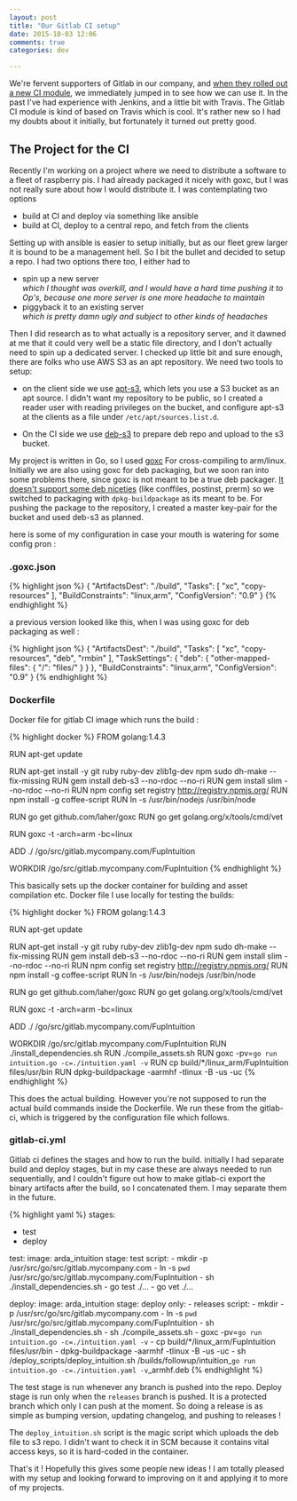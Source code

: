 ```yaml
---
layout: post
title: "Our Gitlab CI setup"
date: 2015-10-03 12:06
comments: true
categories: dev

---
```


We're fervent supporters of Gitlab in our company, and [when they rolled out a new CI module](https://about.gitlab.com/2015/09/22/gitlab-8-0-released/), we immediately jumped in to see how
we can use it. In the past I've had experience with Jenkins, and a little bit with Travis. The Gitlab CI module is kind of based on Travis which is cool.
It's rather new so I had my doubts about it initially, but fortunately it turned out pretty good.

## The Project for the CI

Recently I'm working on a project where we need to distribute a software to a fleet of raspberry pis.
I had already packaged it nicely with goxc, but I was not really sure about how I would distribute it.
I was contemplating two options

* build at CI and deploy via something like ansible
* build at CI, deploy to a central repo, and fetch from the clients

Setting up with ansible is easier to setup initially, but
as our fleet grew larger it is bound to be a management hell. So I bit the bullet and decided to setup a repo.
I had two options there too, I either had to

* spin up a new server  
  _which I thought was overkill, and I would have a hard time pushing it to Op's, because one more server is one more headache to maintain_
* piggyback it to an existing server  
  _which is pretty damn ugly and subject to other kinds of headaches_

Then I did research as to what actually is a repository server, and it dawned at me that it could very well be
a static file directory, and I don't actually need to spin up a dedicated server. I checked up little bit and
sure enough, there are folks who use AWS S3 as an apt repository. We need two tools to setup:

* on the client side we use [apt-s3](https://github.com/castlabs/apt-s3), which lets you use a S3 bucket
as an apt source. I didn't want my repository to be public, so I created a reader user with reading privileges
on the bucket, and configure apt-s3 at the clients as a file under `/etc/apt/sources.list.d`.

* On the CI side we use [deb-s3](https://github.com/krobertson/deb-s3) to prepare deb repo and upload to the s3 bucket.

My project is written in Go, so I used [goxc](https://github.com/laher/goxc) For cross-compiling to arm/linux.
Initially we are also using goxc for deb packaging, but we soon ran into some problems there, since goxc is not meant to be
a true deb packager. [It doesn't support some deb niceties](https://github.com/laher/goxc/issues/86) (like conffiles, postinst, prerm) so we switched to packaging
with `dpkg-buildpackage` as its meant to be. For pushing the package to the repository, I created a master key-pair for the bucket and
used deb-s3 as planned.

here is some of my configuration in case your mouth is watering for some config pron :

### .goxc.json

{% highlight json %}
{
  "ArtifactsDest": "./build",
  "Tasks": [
    "xc",
    "copy-resources"
    ],
  "BuildConstraints": "linux,arm",
  "ConfigVersion": "0.9"
}
{% endhighlight %}

a previous version looked like this, when I was using goxc for deb packaging as well :

{% highlight json %}
{
  "ArtifactsDest": "./build",
  "Tasks": [
    "xc",
    "copy-resources",
    "deb",
    "rmbin"
  ],
  "TaskSettings": {
    "deb": {
      "other-mapped-files": {
        "/": "files/"
      }
    }
  },
  "BuildConstraints": "linux,arm",
  "ConfigVersion": "0.9"
}
{% endhighlight %}

### Dockerfile

Docker file for gitlab CI image which runs the build :

{% highlight docker %}
FROM golang:1.4.3

RUN apt-get update

RUN apt-get install -y git ruby ruby-dev zlib1g-dev npm sudo dh-make --fix-missing
RUN gem install deb-s3 --no-rdoc --no-ri
RUN gem install slim --no-rdoc --no-ri
RUN npm config set registry http://registry.npmjs.org/
RUN npm install -g coffee-script
RUN ln -s /usr/bin/nodejs /usr/bin/node

RUN go get github.com/laher/goxc
RUN go get golang.org/x/tools/cmd/vet

RUN goxc -t -arch=arm -bc=linux

ADD ./ /go/src/gitlab.mycompany.com/FupIntuition

WORKDIR /go/src/gitlab.mycompany.com/FupIntuition
{% endhighlight %}

This basically sets up the docker container for building and asset compilation etc.
Docker file I use locally for testing the builds:

{% highlight docker %}
FROM golang:1.4.3

RUN apt-get update

RUN apt-get install -y git ruby ruby-dev zlib1g-dev npm sudo dh-make --fix-missing
RUN gem install deb-s3 --no-rdoc --no-ri
RUN gem install slim --no-rdoc --no-ri
RUN npm config set registry http://registry.npmjs.org/
RUN npm install -g coffee-script
RUN ln -s /usr/bin/nodejs /usr/bin/node

RUN go get github.com/laher/goxc
RUN go get golang.org/x/tools/cmd/vet

RUN goxc -t -arch=arm -bc=linux

ADD ./ /go/src/gitlab.mycompany.com/FupIntuition

WORKDIR /go/src/gitlab.mycompany.com/FupIntuition
RUN ./install_dependencies.sh
RUN ./compile_assets.sh
RUN goxc -pv=`go run intuition.go -c=./intuition.yaml -v`
RUN cp build/*/linux_arm/FupIntuition files/usr/bin
RUN dpkg-buildpackage -aarmhf -tlinux -B -us -uc
{% endhighlight %}

This does the actual building. However you're not supposed to run the actual build commands inside the
Dockerfile. We run these from the gitlab-ci, which is triggered by the configuration file which follows.

### gitlab-ci.yml

Gitlab ci defines the stages and how to run the build.
initially I had separate build and deploy stages, but in my case these are
always needed to run sequentially, and I couldn't figure out how to make gitlab-ci
export the binary artifacts after the build, so I concatenated them. I may separate them
in the future.

{% highlight yaml %}
stages:
  - test
  - deploy

test:
  image: arda_intuition
  stage: test
  script:
    - mkdir -p /usr/src/go/src/gitlab.mycompany.com
    - ln -s `pwd` /usr/src/go/src/gitlab.mycompany.com/FupIntuition
    - sh ./install_dependencies.sh
    - go test ./...
    - go vet ./...

deploy:
  image: arda_intuition
  stage: deploy
  only:
    - releases
  script:
    - mkdir -p /usr/src/go/src/gitlab.mycompany.com
    - ln -s `pwd` /usr/src/go/src/gitlab.mycompany.com/FupIntuition
    - sh ./install_dependencies.sh
    - sh ./compile_assets.sh
    - goxc -pv=`go run intuition.go -c=./intuition.yaml -v`
    - cp build/*/linux_arm/FupIntuition files/usr/bin
    - dpkg-buildpackage -aarmhf -tlinux -B -us -uc
    - sh /deploy_scripts/deploy_intuition.sh /builds/followup/intuition_`go run intuition.go -c=./intuition.yaml -v`_armhf.deb
{% endhighlight %}

The test stage is run whenever any branch is pushed into the repo. Deploy stage is run only
when the `releases` branch is pushed. It is a protected branch which only I can push at the moment.
So doing a release is as simple as bumping version, updating changelog, and pushing to releases !

The `deploy_intuition.sh` script is the magic script which uploads the deb file to s3 repo. I didn't want to
check it in SCM because it contains vital access keys, so it is hard-coded in the container.

That's it ! Hopefully this gives some people new ideas ! I am totally pleased with my setup
and looking forward to improving on it and applying it to more of my projects.
